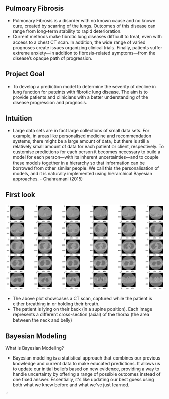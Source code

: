 ## Pulmoary Fibrosis
- Pulmonary Fibrosis is a disorder with no known cause and no known cure, created by scarring of the lungs. Outcomes of this disease can range from long-term stability to rapid deterioration.
- Current methods make fibrotic lung diseases difficult to treat, even with access to a chest CT scan. In addition, the wide range of varied prognoses create issues organizing clinical trials. Finally, patients suffer extreme anxiety—in addition to fibrosis-related symptoms—from the disease’s opaque path of progression. 

## Project Goal
- To develop a prediction model to determine the severity of decline in lung function for pateints with fibrotic lung disease. The aim is to provide patients and clinicians with a better understanding of the disease progression and prognosis.

## Intuition
- Large data sets are in fact large collections of small data sets. For example, in areas like personalised medicine and recommendation systems, there might be a large amount of data, but there is still a relatively small amount of data for each patient or client, respectively. To customise predictions for each person it becomes necessary to build a model for
each person—with its inherent uncertainties—and to couple these models together in a hierarchy so that information can be borrowed from other similar people. We call this the personalisation of models, and it is naturally implemented using hierarchical Bayesian approaches. - Ghahramani (2015)

## First look
![CT Scan](https://github.com/parthshah231/pulmonary_fibrosis/blob/master/README/ct_scan.png)

- The above plot showcases a CT scan, captured while the patient is either breathing in or holding their breath.
- The patient is lying on their back (in a supine position). Each image represents a different cross-section (axial) of the thorax (the area between the neck and belly)

## Bayesian Modeling
What is Bayesian Modeling?
- Bayesian modeling is a statistical approach that combines our previous knowledge and current data to make educated predictions. It allows us to update our initial beliefs based on new evidence, providing a way to handle uncertainty by offering a range of possible outcomes instead of one fixed answer. Essentially, it's like updating our best guess using both what we knew before and what we've just learned.

``